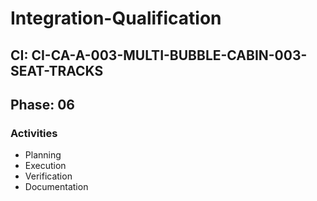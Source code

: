 # Integration-Qualification

## CI: CI-CA-A-003-MULTI-BUBBLE-CABIN-003-SEAT-TRACKS
## Phase: 06

### Activities
- Planning
- Execution
- Verification
- Documentation

